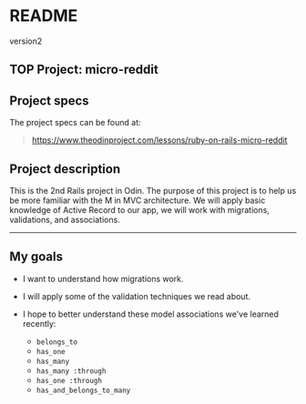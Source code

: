 # README

version2

## TOP Project: micro-reddit

## Project specs
The project specs can be found at:  
> https://www.theodinproject.com/lessons/ruby-on-rails-micro-reddit

## Project description

This is the 2nd Rails project in Odin. The purpose of this project is to help us be more familiar with the M in MVC architecture. We will apply basic knowledge of Active Record to our app, we will work with migrations, validations, and associations.

***

## My goals

- I want to understand how migrations work.

- I will apply some of the validation techniques we read about.  

- I hope to better understand these model associations we've learned recently:

	- `belongs_to`
	- `has_one`
	- `has_many`
	- `has_many :through`
	- `has_one :through`
	- `has_and_belongs_to_many`

